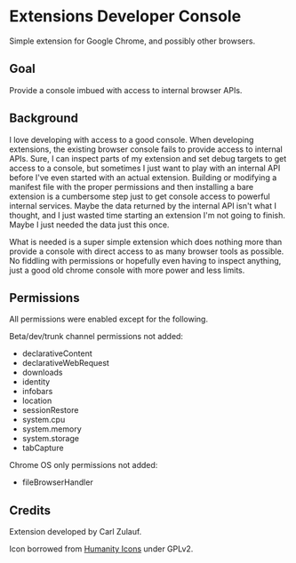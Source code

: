 Extensions Developer Console
============================

Simple extension for Google Chrome, and possibly other browsers.

Goal
----

Provide a console imbued with access to internal browser APIs.

Background
----------

I love developing with access to a good console. When developing extensions, the existing browser console fails to provide access to internal APIs. Sure, I can inspect parts of my extension and set debug targets to get access to a console, but sometimes I just want to play with an internal API before I've even started with an actual extension. Building or modifying a manifest file with the proper permissions and then installing a bare extension is a cumbersome step just to get console access to powerful internal services. Maybe the data returned by the internal API isn't what I thought, and I just wasted time starting an extension I'm not going to finish. Maybe I just needed the data just this once.

What is needed is a super simple extension which does nothing more than provide a console with direct access to as many browser tools as possible. No fiddling with permissions or hopefully even having to inspect anything, just a good old chrome console with more power and less limits.

Permissions
-----------

All permissions were enabled except for the following.

Beta/dev/trunk channel permissions not added:

* declarativeContent
* declarativeWebRequest
* downloads
* identity
* infobars
* location
* sessionRestore
* system.cpu
* system.memory
* system.storage
* tabCapture

Chrome OS only permissions not added:

* fileBrowserHandler

Credits
-------

Extension developed by Carl Zulauf.

Icon borrowed from [Humanity Icons][humanity] under GPLv2.

[humanity]: https://launchpad.net/humanity
